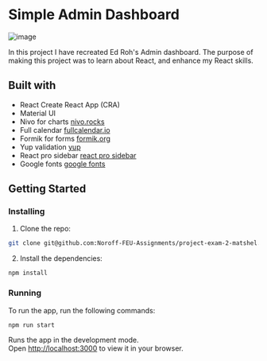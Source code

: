 # Simple Admin Dashboard

![image]()

In this project I have recreated Ed Roh's Admin dashboard.
The purpose of making this project was to learn about React, and enhance my React skills.

## Built with

- React Create React App (CRA)
- Material UI
- Nivo for charts [nivo.rocks](https://nivo.rocks/components)
- Full calendar [fullcalendar.io](https://fullcalendar.io/docs)
- Formik for forms [formik.org](https://formik.org/docs/overview#installation)
- Yup validation [yup](https://github.com/jquense/yup)
- React pro sidebar [react pro sidebar](https://github.com/azouaoui-med/react-pro-sidebar)
- Google fonts [google fonts](https://fonts.google.com/)

## Getting Started

### Installing

1. Clone the repo:

```bash
git clone git@github.com:Noroff-FEU-Assignments/project-exam-2-matshel.git
```

2. Install the dependencies:

```
npm install
```

### Running

To run the app, run the following commands:

```bash
npm run start
```

Runs the app in the development mode.\
Open [http://localhost:3000](http://localhost:3000) to view it in your browser.
